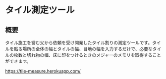 # タイル測定ツール
## 概要
タイル施工を営む父から依頼を受け開発したタイル割りの測定ツールです。タイルを貼る場所の全体の幅とタイルの幅、目地の幅を入力するだけで、必要なタイルの枚数と切れ物の幅、床に印をつけるときのメジャーのメモリを取得することができます。

https://tile-measure.herokuapp.com/
